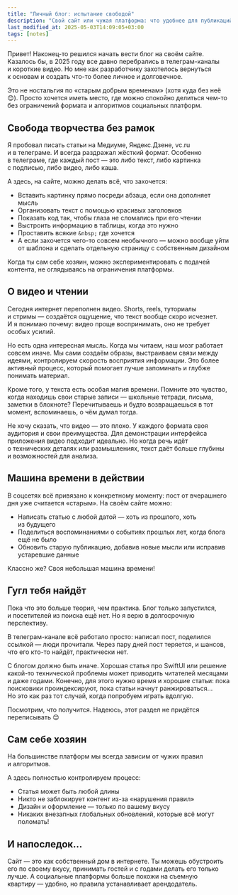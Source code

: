 ```yaml
---
title: "Личный блог: испытание свободой"
description: "Свой сайт или чужая платформа: что удобнее для публикаций?"
last_modified_at: 2025-05-03T14:09:05+03:00
tags: [notes]
---
```


Привет! Наконец-то решился начать вести блог на&nbsp;своём сайте. Казалось&nbsp;бы, в&nbsp;2025 году все давно перебрались в&nbsp;телеграм-каналы и&nbsp;короткие видео. Но&nbsp;мне как разработчику захотелось вернуться к&nbsp;основам и&nbsp;создать что-то более личное и&nbsp;долговечное.

Это не&nbsp;ностальгия по&nbsp;&laquo;старым добрым временам&raquo; (хотя куда без&nbsp;неё 😊). Просто хочется иметь место, где можно спокойно делиться чем-то без&nbsp;ограничений формата и&nbsp;алгоритмов социальных платформ.

## Свобода творчества без рамок

Я&nbsp;пробовал писать статьи на&nbsp;Медиуме, Яндекс.Дзене, vc.ru и&nbsp;в&nbsp;телеграме. И&nbsp;всегда раздражал жёсткий формат. Особенно в&nbsp;телеграме, где каждый пост&nbsp;&mdash; это либо текст, либо картинка с&nbsp;подписью, либо видео, либо каша.

А&nbsp;здесь, на&nbsp;сайте, можно делать всё, что захочется:
- Вставить картинку прямо посреди абзаца, если она дополняет мысль
- Организовать текст с&nbsp;помощью красивых заголовков
- Показать код так, чтобы глаза не&nbsp;сломались при его чтении
- Выстроить информацию в&nbsp;таблицы, когда это нужно
- Проставить всякие `&nbsp;` где хочется
- А&nbsp;если захочется чего-то совсем необычного — можно вообще уйти от&nbsp;шаблона и&nbsp;сделать отдельную страницу с&nbsp;собственным дизайном

Когда ты&nbsp;сам себе хозяин, можно экспериментировать с&nbsp;подачей контента, не&nbsp;оглядываясь на&nbsp;ограничения платформы.

## О&nbsp;видео и&nbsp;чтении

Сегодня интернет переполнен видео. Shorts, reels, туториалы и&nbsp;стримы&nbsp;&mdash; создаётся ощущение, что текст вообще скоро исчезнет. И&nbsp;я&nbsp;понимаю почему: видео проще воспринимать, оно не&nbsp;требует особых усилий.

Но&nbsp;есть одна интересная мысль. Когда мы&nbsp;читаем, наш мозг работает совсем иначе. Мы&nbsp;сами создаём образы, выстраиваем связи между идеями, контролируем скорость восприятия информации. Это более активный процесс, который помогает лучше запоминать и&nbsp;глубже понимать материал.

Кроме того, у&nbsp;текста есть особая магия времени. Помните это чувство, когда находишь свои старые записи&nbsp;&mdash; школьные тетради, письма, заметки в&nbsp;блокноте? Перечитываешь и&nbsp;будто возвращаешься в&nbsp;тот момент, вспоминаешь, о&nbsp;чём думал тогда.

Не&nbsp;хочу сказать, что видео&nbsp;&mdash; это плохо. У&nbsp;каждого формата своя аудитория и&nbsp;свои преимущества. Для демонстрации интерфейса приложения видео подходит идеально. Но&nbsp;когда речь идёт о&nbsp;технических деталях или размышлениях, текст даёт больше глубины и&nbsp;возможностей для анализа.

## Машина времени в&nbsp;действии

В&nbsp;соцсетях всё привязано к&nbsp;конкретному моменту: пост от&nbsp;вчерашнего дня уже считается &laquo;старым&raquo;. На&nbsp;своём сайте можно:
- Написать статью с&nbsp;любой датой&nbsp;&mdash; хоть из&nbsp;прошлого, хоть из&nbsp;будущего
- Поделиться воспоминаниями о&nbsp;событиях прошлых лет, когда блога ещё не&nbsp;было
- Обновить старую публикацию, добавив новые мысли или исправив устаревшие данные

Классно&nbsp;же? Своя небольшая машина времени!

## Гугл тебя найдёт

Пока что это больше теория, чем практика. Блог только запустился, и&nbsp;посетителей из&nbsp;поиска ещё нет. Но&nbsp;я&nbsp;верю в&nbsp;долгосрочную перспективу.

В&nbsp;телеграм-канале всё работало просто: написал пост, поделился ссылкой&nbsp;&mdash; люди прочитали. Через пару дней пост теряется, и&nbsp;шансов, что его кто-то найдёт, практически нет.

С&nbsp;блогом должно быть иначе. Хорошая статья про SwiftUI или решение какой-то технической проблемы может приводить читателей месяцами и&nbsp;даже годами. Конечно, для этого нужно время и хорошие статьи: пока поисковики проиндексируют, пока статьи начнут ранжироваться... Но&nbsp;это как раз тот случай, когда попробуем играть вдолгую.

Посмотрим, что получится. Надеюсь, этот раздел не&nbsp;придётся переписывать 😊

## Сам себе хозяин

На&nbsp;большинстве платформ мы&nbsp;всегда зависим от&nbsp;чужих правил и&nbsp;алгоритмов. 

А&nbsp;здесь полностью контролируем процесс:
- Статья может быть любой длины
- Никто не&nbsp;заблокирует контент из-за &laquo;нарушения правил&raquo;
- Дизайн и&nbsp;оформление&nbsp;&mdash; только по&nbsp;вашему вкусу
- Никаких внезапных глобальных обновлений, которые всё могут поломать!

## И&nbsp;напоследок...

Сайт&nbsp;&mdash; это как собственный дом в&nbsp;интернете. Ты&nbsp;можешь обустроить его по&nbsp;своему вкусу, принимать гостей и&nbsp;с&nbsp;годами делать его только лучше. А&nbsp;социальные платформы больше похожи на&nbsp;съемную квартиру&nbsp;&mdash; удобно, но&nbsp;правила устанавливает арендодатель.